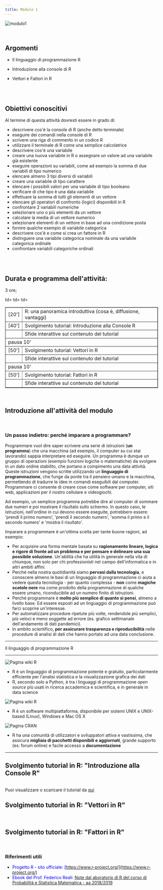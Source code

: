 ```yaml
---
title: Modulo 1
---
```


![modulo1](images/modulo1/modulo1.jpg)

<br>

## Argomenti

- Il linguaggio di programmazione R 

- Introduzione alla console di R
  
- Vettori e Fattori in R


<br>
<br>


## Obiettivi conoscitivi


Al termine di questa attività dovresti essere in grado di:
<br>

- descrivere cos'è la console di R (anche detto terminale)
- eseguire dei comandi nella console di R
- scrivere una riga di commento in un codice R
- utilizzare il terminale di R come una semplice calcolatrice
- descrivere cos'è una variabile
- creare una nuova variabile in R o assegnare un valore ad una variabile già esistente
- eseguire operazioni su variabili, come ad esempio la somma di due variabili di tipo numerico
- elencare almeno 3 tipi diversi di variabili
- creare una variabile di tipo carattere
- elencare i possibili valori per una variabile di tipo booleano
- verificare di che tipo è una data variabile
- effettuare la somma di tutti gli elementi di un vettore
- elencare gli operatori di confronto (logici) disponibili in R
- confrontare 2 variabili numeriche
- selezionare uno o più elementi da un vettore
- calcolare la media di un vettore numerico
- selezionare elementi di un vettore in base ad una condizione posta
- fornire qualche esempio di variabile categorica
- descrivere cos'è e come si crea un fattore in R
- distinguere una variabile categorica nominale da una variabile categorica ordinale
- confrontare variabili categoriche ordinali

<br>
<br>

## Durata e programma dell'attività:

3 ore;

<table border="1" width="700">
	<tr>
		<td>[20']</td>
		<td>R: una panoramica introduttiva (cosa è, diffusione, vantaggi)</td>
	</tr>
	<tr>
		<td>[40']</td>
		<td>Svolgimento tutorial: Introduzione alla Console R</td>
	</tr>
	<tr>
		<td></td>td>
		<td>Sfide interattive sul contenuto del tutorial</td>		
	</tr>
	<tr>
	<td colspan="2">pausa 10'</td>
	</tr>
	<tr>
		<td>[50']</td>
		<td>Svolgimento tutorial: Vettori in R</td>
	</tr>
	<tr>
		<td></td>td>
		<td>Sfide interattive sul contenuto del tutorial</td>		
	</tr>
	<tr>
	<td colspan="2">pausa 10'</td>
	</tr>	
	<tr>
		<td>[50']</td>
		<td>Svolgimento tutorial: Fattori in R</td>		
	</tr>	
	<tr>
		<td></td>td>
		<td>Sfide interattive sul contenuto del tutorial</td>		
	</tr>
</table>

<br>

## Introduzione all'attività del modulo

<br>

### Un passo indietro: perché imparare a programmare?

Programmare vuol dire saper scrivere una serie di istruzioni (**un programma**) che una macchina (ad esempio, il computer su cui stai lavorando) sappia interpretare ed eseguire. 
Un programma è dunque un gruppo di operazioni (esempio funzioni logiche o matematiche) da svolgere in un dato ordine stabilito, che portano a compimento una data attività. 
Queste istruzioni vengono scritte utilizzando un **linguaggio di programmazione**, che funge da ponte tra il pensiero umano e la macchina, permettendo di tradurre le idee in comandi eseguibili dal computer. 
Programmare ci consente di creare cose come software per computer, siti web, applicazioni per il nostro cellulare e videogiochi.

Ad esempio, un semplice programma potrebbe dire al computer di sommare due numeri e poi mostrare il risultato sullo schermo. In questo caso, le istruzioni, nell'ordine in cui devono essere eseguite, potrebbero essere: 'prendi il primo numero', 'prendi il secondo numero', 'somma il primo e il secondo numero' e 'mostra il risultato'.

Imparare a programmare è un'ottima scelta per tante buone ragioni, ad esempio: <br>
- Per acquisire una forma mentale basata su **ragionamento lineare, logica e rigore di fronte ad un problema e per pensare e delineare una sua possibile soluzione**. Un'abilità che ha utilità in generale nella vita di chiunque, non solo per chi professionisti nel campo dell'informatica o in altri ambiti affini.
- Perché nella nostra quotidianità siamo **pervasi dalla tecnologia**, e conoscere almeno le basi di un linguaggio di programmazione ci aiuta a vedere questa tecnologia - per quanto complessa - **non** come **magiche scatole nere** ma come prodotto della programmazione di qualche essere umano, riconducibile ad un numero finito di istruzioni.
- Perché programmare è **molto più semplice di quanto si pensi**, almeno a livello base. Ed essere esposti ad un linguaggio di programmazione può farci scoprire un'interesse.
- Per automatizzare procedure ripetute più volte, rendendole più semplici, più veloci e meno soggette ad errore (es. grafico settimanale dell'andamento di dati pandemici).
- In ambito scientifico, **per assicurare trasparenza e riproducibilità** nelle procedure di analisi di dati che hanno portato ad una data conclusione.

<hr>
Il linguaggio di programmazione R
<hr>

![Pagina wiki R](images/modulo1/R_page.png)


- R è un linguaggio di programmazione potente e gratuito, particolarmente efficiente per l'analisi statistica e la visualizzazione grafica dei dati
- R, secondo solo a Python, è tra i linguaggi di programmazione *open source* più usati in ricerca accademica e scientifica, e in generale in data science

![Pagina wiki R](images/modulo1/R_page2.png)

- R è un software multipiattaforma, disponibile per sistemi UNIX e UNIX-based (Linux), Windows e Mac OS X

![Pagina CRAN](images/modulo1/CRAN.png)

- R ha una comunità di utilizzatori e sviluppatori attiva e vastissima, che assicura **migliaia di pacchetti disponibili e aggiornati**, grande supporto (es: forum online) e facile accesso a **documentazione**

___

## Svolgimento tutorial in R: "Introduzione alla Console R"
<br>Puoi visualizzare o scaricare il tutorial da [qui](https://maghetta.github.io/Corso-R-livello-base__BBC/Introduzione_alla_Console_R.md)

## Svolgimento tutorial in R: "Vettori in R"
<br>

## Svolgimento tutorial in R: "Fattori in R"
<br>



### Riferimenti utili

- <span style="color:blue;">Progetto R - sito ufficiale: [https://www.r-project.org/](https://www.r-project.org/)</span>
- <span style="color:blue;">Ebook del Prof. Federico Reali: [Note dal aboratorio di R del corso di Probabilità e Statistica Matematica - aa 2018/2019](https://thefreolo.github.io/book/primi-passi-con-r.html)</span>
